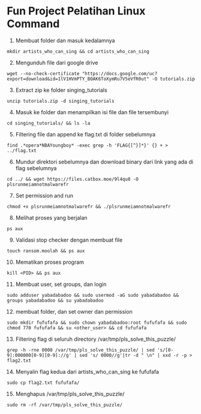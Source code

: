 # Fun Project Pelatihan Linux Command

1. Membuat folder dan masuk kedalamnya
  ```
mkdir artists_who_can_sing && cd artists_who_can_sing
  ```
2. Mengunduh file dari google drive
  ```
wget --no-check-certificate "https://docs.google.com/uc?export=download&id=1lV1HVmPTY_BOAK6ToXymRu7V5eVfR0ut" -O tutorials.zip
  ```
3. Extract zip ke folder singing_tutorials
  ```
unzip tutorials.zip -d singing_tutorials
  ```
4. Masuk ke folder dan menampilkan isi file dan file tersembunyi
  ```
cd singing_tutorials/ && ls -la
  ```
5. Filtering file dan append ke flag.txt di folder sebelumnya
  ```
find .*opera*NBAYoungboy* -exec grep -h 'FLAG{[^}]*}' {} + > ../flag.txt
  ```
6. Mundur direktori sebelumnya dan download binary dari link yang ada di flag sebelumnya
  ```
cd ../ && wget https://files.catbox.moe/9l4qu8 -O plsrunmeiamnotmalwarefr
  ```
7. Set permission and run
  ```
chmod +x plsrunmeiamnotmalwarefr && ./plsrunmeiamnotmalwarefr
  ```
8. Melihat proses yang berjalan
  ```
ps aux
  ```
9. Validasi stop checker dengan membuat file
  ```
touch ransom.moolah && ps aux
  ```
10. Mematikan proses program
  ```
kill <PID> && ps aux
  ```
11. Membuat user, set groups, dan login
  ```
sudo adduser yabadabadoo && sudo usermod -aG sudo yabadabadoo && groups yabadabadoo && su yabadabadoo
  ```
12. membuat folder, dan set owner dan permission
  ```
sudo mkdir fufufafa && sudo chown yabadabadoo:root fufufafa && sudo chmod 770 fufufafa && su <other_user> && cd fufufafa
  ```
13. Filtering flag di seluruh directory /var/tmp/pls_solve_this_puzzle/
  ```
grep -h -rne 0000 /var/tmp/pls_solve_this_puzzle/ | sed 's/[0-9]:000000[0-9][0-9]://g' | sed 's/ 0000//g'|tr -d " \n" | xxd -r -p > flag2.txt
  ```
14. Menyalin flag kedua dari artists_who_can_sing ke fufufafa 
  ```
sudo cp flag2.txt fufufafa/
  ```
15. Menghapus /var/tmp/pls_solve_this_puzzle/
  ```
sudo rm -rf /var/tmp/pls_solve_this_puzzle/
  ```
